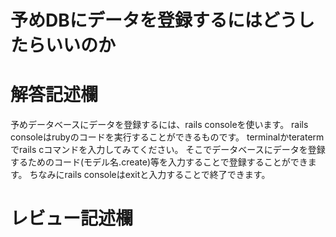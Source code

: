 # 予めDBにデータを登録するにはどうしたらいいのか
# 解答記述欄
予めデータベースにデータを登録するには、rails consoleを使います。
rails consoleはrubyのコードを実行することができるものです。
terminalかteratermでrails cコマンドを入力してみてください。
そこでデータベースにデータを登録するためのコード(モデル名.create)等を入力することで登録することができます。
ちなみにrails consoleはexitと入力することで終了できます。


# レビュー記述欄
